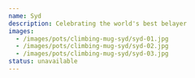 ```yaml
---
name: Syd
description: Celebrating the world's best belayer
images:
  - /images/pots/climbing-mug-syd/syd-01.jpg
  - /images/pots/climbing-mug-syd/syd-02.jpg
  - /images/pots/climbing-mug-syd/syd-03.jpg
status: unavailable
---
```


